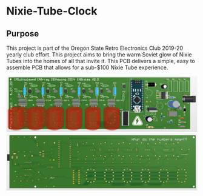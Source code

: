 # Nixie-Tube-Clock

## Purpose

This project is part of the Oregon State Retro Electronics Club 2019-20 yearly club effort. This project aims to bring the warm Soviet glow of Nixie Tubes into the homes of all that invite it. This PCB delivers a simple, easy to assemble PCB that allows for a sub-$100 Nixie Tube experience.

![PCB_TOP](https://github.com/hallmac/Nixie-Tube-Clock/blob/master/Images/PCB_Top.JPG)
![PCB_BOTTOM](https://github.com/hallmac/Nixie-Tube-Clock/blob/master/Images/PCB_Bottom.JPG)
